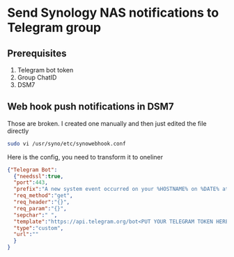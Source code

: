 # Send Synology NAS notifications to Telegram group
## Prerequisites
1. Telegram bot token
2. Group ChatID
3. DSM7

## Web hook push notifications in DSM7
Those are broken. I created one manually and then just edited the file directly 
```bash
sudo vi /usr/syno/etc/synowebhook.conf
```

Here is the config, you need to transform it to oneliner
```json
{"Telegram Bot":
  {"needssl":true,
  "port":443,
  "prefix":"A new system event occurred on your %HOSTNAME% on %DATE% at %TIME%.",
  "req_method":"get",
  "req_header":"{}",
  "req_param":"{}",
  "sepchar":" ",
  "template":"https://api.telegram.org/bot<PUT YOUR TELEGRAM TOKEN HERE>/sendMessage?chat_id=<YOUR_CHAT_ID>&parse_mode=Markdown&text=@@FULLTEXT@@",
  "type":"custom",
  "url":""
  }
}
```
